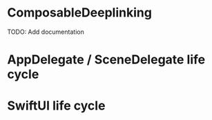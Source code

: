 # ComposableDeeplinking
TODO: Add documentation

# AppDelegate / SceneDelegate life cycle

# SwiftUI life cycle